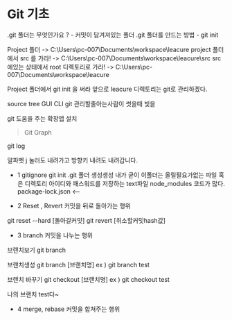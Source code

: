 # Git 기초

.git 폴더는 무엇인가요 ?
    - 커밋이 담겨져있는 폴더
.git 폴더를 만드는 방법 
    - git init

Project 폴더 -> C:\Users\pc-007\Documents\workspace\leacure
project 폴더에서 src 를 가라! ->  C:\Users\pc-007\Documents\workspace\leacure\src
src 에있는 상태에서 root 디렉토리로 가라! -> C:\Users\pc-007\Documents\workspace\leacure

Project 폴더에서 git init 을 써라
앞으로 leacure 디렉토리는 git로 관리하겠다. 

source tree GUI 
CLI git 관리할줄아는사람이 썻을때 빛을 

git 도움을 주는 확장앱 설치
> Git Graph

git log


알파벳 j 눌러도 내려가고 방향키 내려도 내려갑니다.

- 1 gitignore git init .git 폴더 생성생성
내가 굳이 이폴더는 올릴필요가없는 파일 혹은 디렉토리
아이디와 패스워드를 저장하는 text파일
node_modules 코드가 많다.
package-lock.json <--


- 2 Reset , Revert 커밋을 뒤로 돌아가는 행위

git reset --hard [돌아갈커밋]
git revert [취소할커밋hash값]

- 3 branch 커밋을 나누는 행위

브랜치보기
git branch

브랜치생성
git branch [브랜치명]
ex ) git branch test

브랜치 바꾸기
git checkout [브랜치명]
ex ) git checkout test

나의 브랜치 test다~

- 4 merge, rebase 커밋을 합쳐주는 행위

